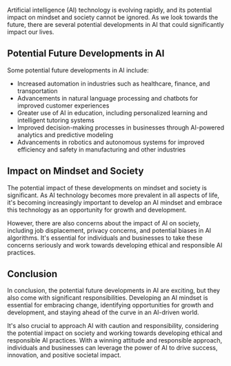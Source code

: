

Artificial intelligence (AI) technology is evolving rapidly, and its potential impact on mindset and society cannot be ignored. As we look towards the future, there are several potential developments in AI that could significantly impact our lives.

Potential Future Developments in AI
-----------------------------------

Some potential future developments in AI include:

* Increased automation in industries such as healthcare, finance, and transportation
* Advancements in natural language processing and chatbots for improved customer experiences
* Greater use of AI in education, including personalized learning and intelligent tutoring systems
* Improved decision-making processes in businesses through AI-powered analytics and predictive modeling
* Advancements in robotics and autonomous systems for improved efficiency and safety in manufacturing and other industries

Impact on Mindset and Society
-----------------------------

The potential impact of these developments on mindset and society is significant. As AI technology becomes more prevalent in all aspects of life, it's becoming increasingly important to develop an AI mindset and embrace this technology as an opportunity for growth and development.

However, there are also concerns about the impact of AI on society, including job displacement, privacy concerns, and potential biases in AI algorithms. It's essential for individuals and businesses to take these concerns seriously and work towards developing ethical and responsible AI practices.

Conclusion
----------

In conclusion, the potential future developments in AI are exciting, but they also come with significant responsibilities. Developing an AI mindset is essential for embracing change, identifying opportunities for growth and development, and staying ahead of the curve in an AI-driven world.

It's also crucial to approach AI with caution and responsibility, considering the potential impact on society and working towards developing ethical and responsible AI practices. With a winning attitude and responsible approach, individuals and businesses can leverage the power of AI to drive success, innovation, and positive societal impact.


